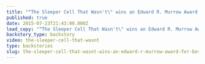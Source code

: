```yaml
---
title: "“The Sleeper Cell That Wasn't\" wins an Edward R. Murrow Award for Best Regional Video News Documentary"
published: true
date: 2015-07-23T21:43:00.000Z
lead_copy: "“The Sleeper Cell That Wasn't\" wins an Edward R. Murrow Award for Best Regional Video News Documentary "
backstory_type: backstory
video: the-sleeper-cell-that-wasnt
type: backstories
slug: the-sleeper-cell-that-wasnt-wins-an-edward-r-murrow-award-for-best-regional-video-news-documentary
---
```


